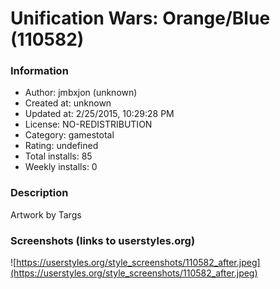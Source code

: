 # Unification Wars: Orange/Blue (110582)

### Information
- Author: jmbxjon (unknown)
- Created at: unknown
- Updated at: 2/25/2015, 10:29:28 PM
- License: NO-REDISTRIBUTION
- Category: gamestotal
- Rating: undefined
- Total installs: 85
- Weekly installs: 0


### Description
Artwork by Targs


### Screenshots (links to userstyles.org)
![https://userstyles.org/style_screenshots/110582_after.jpeg](https://userstyles.org/style_screenshots/110582_after.jpeg)


